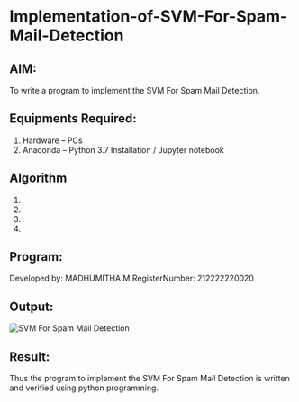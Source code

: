 # Implementation-of-SVM-For-Spam-Mail-Detection

## AIM:
To write a program to implement the SVM For Spam Mail Detection.

## Equipments Required:
1. Hardware – PCs
2. Anaconda – Python 3.7 Installation / Jupyter notebook

## Algorithm
1. 
2. 
3. 
4. 

## Program:

Developed by: MADHUMITHA M
RegisterNumber:  212222220020


## Output:
![SVM For Spam Mail Detection](sam.png)


## Result:
Thus the program to implement the SVM For Spam Mail Detection is written and verified using python programming.
